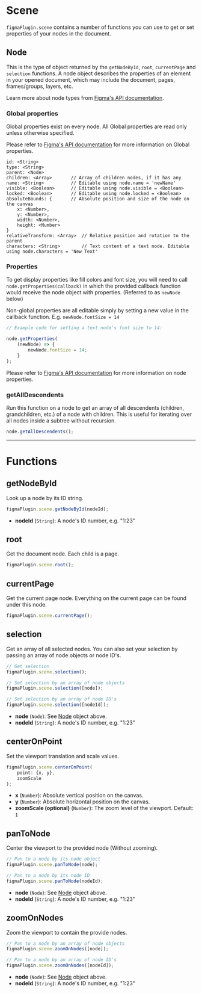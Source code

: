 # Scene

`figmaPlugin.scene` contains a number of functions you can use to get or set properties of your nodes in the document.

## Node

This is the type of object returned by the `getNodeById`, `root`, `currentPage` and `selection` functions. A node object describes the properties of an element in your opened document, which may include the document, pages, frames/groups, layers, etc.

Learn more about node types from [Figma's API documentation](https://www.figma.com/developers/docs#node-types).

### Global properties

Global properties exist on every node. All Global properties are read only unless otherwise specified.

Please refer to [Figma's API documentation](https://www.figma.com/developers/docs#global-properties) for more information on Global properties.

```
id: <String>
type: <String>
parent: <Node>
children: <Array>		// Array of children nodes, if it has any
name: <String>			// Editable using node.name = 'newName'
visible: <Boolean>		// Editable using node.visible = <Boolean>
locked: <Boolean>		// Editable using node.locked = <Boolean>
absoluteBounds: {		// Absolute position and size of the node on the canvas
	x: <Number>,
	y: <Number>,
	width: <Number>,
	height: <Number>
}
relativeTransform: <Array>	// Relative position and rotation to the parent
characters: <String>		// Text content of a text node. Editable using node.characters = 'New Text'

```

### Properties

To get display properties like fill colors and font size, you will need to call `node.getProperties(callback)` in which the provided callback function would receive the node object with properties. (Referred to as `newNode` below)

Non-global properties are all editable simply by setting a new value in the callback function. E.g. `newNode.fontSize = 14`

<!-- prettier-ignore -->
```javascript
// Example code for setting a text node's font size to 14:

node.getProperties(
	(newNode) => {
		newNode.fontSize = 14;
	}
);
```

Please refer to [Figma's API documentation](https://www.figma.com/developers/docs#node-types) for more information on node properties.

### getAllDescendents

Run this function on a node to get an array of all descendents (children, grandchildren, etc.) of a node with children. This is useful for iterating over all nodes inside a subtree without recursion.

```javascript
node.getAllDescendents();
```

---

# Functions

## getNodeById

Look up a node by its ID string.

```javascript
figmaPlugin.scene.getNodeById(nodeId);
```

- **nodeId** (`String`): A node's ID number, e.g. "1:23"

## root

Get the document node. Each child is a page.

```javascript
figmaPlugin.scene.root();
```

## currentPage

Get the current page node. Everything on the current page can be found under this node.

```javascript
figmaPlugin.scene.currentPage();
```

## selection

Get an array of all selected nodes.
You can also set your selection by passing an array of node objects or node ID's.

```javascript
// Get selection
figmaPlugin.scene.selection();

// Set selection by an array of node objects
figmaPlugin.scene.selection([node]);

// Set selection by an array of node ID's
figmaPlugin.scene.selection([nodeId]);
```

- **node** (`Node`): See [Node](#Node) object above.
- **nodeId** (`String`): A node's ID number, e.g. "1:23"

## centerOnPoint

Set the viewport translation and scale values.

```javascript
figmaPlugin.scene.centerOnPoint(
	point: {x, y},
	zoomScale
);
```

- **x** (`Number`): Absolute vertical position on the canvas.
- **y** (`Number`): Absolute horizontal position on the canvas.
- **zoomScale (optional)** (`Number`): The zoom level of the viewport. Default: `1`

## panToNode

Center the viewport to the provided node (Without zooming).

```javascript
// Pan to a node by its node object
figmaPlugin.scene.panToNode(node);

// Pan to a node by its node ID
figmaPlugin.scene.panToNode(nodeId);
```

- **node** (`Node`): See [Node](#Node) object above.
- **nodeId** (`String`): A node's ID number, e.g. "1:23"

## zoomOnNodes

Zoom the viewport to contain the provide nodes.

```javascript
// Pan to a node by an array of node objects
figmaPlugin.scene.zoomOnNodes([node]);

// Pan to a node by an array of node ID's
figmaPlugin.scene.zoomOnNodes([nodeId]);
```

- **node** (`Node`): See [Node](#Node) object above.
- **nodeId** (`String`): A node's ID number, e.g. "1:23"
